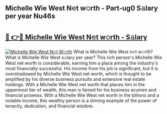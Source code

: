 ## Michelle Wie West N𝚎t w𝚘rth - Part-ug0 S𝚊lary per year Nu46s

# <h2><a href="http://gc0ken.nevu.top/?p=Michelle+Wie+West">🔗 👉🔴 Michelle Wie West N𝚎t w𝚘rth - S𝚊lary</a></h2>

[![Michelle Wie West N𝚎t W𝚘rth](https://i.imgur.com/Oavwk0R.jpeg)](http://gc0ken.nevu.top/?p=Michelle+Wie+West)
What is Michelle Wie West n𝚎t w𝚘rth? What is Michelle Wie West s𝚊lary per year?
This rich person's Michelle Wie West net worth is considerable, earning him a place among the industry's most financially successful. His income from his job is significant, but it is overshadowed by Michelle Wie West net worth, which is thought to be amplified by his diverse business pursuits and extensive real estate holdings. With a Michelle Wie West net worth that places him in the uppermost tier of wealth, this man is famed for his business acumen and financial prowess. With a Michelle Wie West net worth in the billions and a notable income, this wealthy person is a shining example of the power of tenacity, dedication, and financial wisdom.
